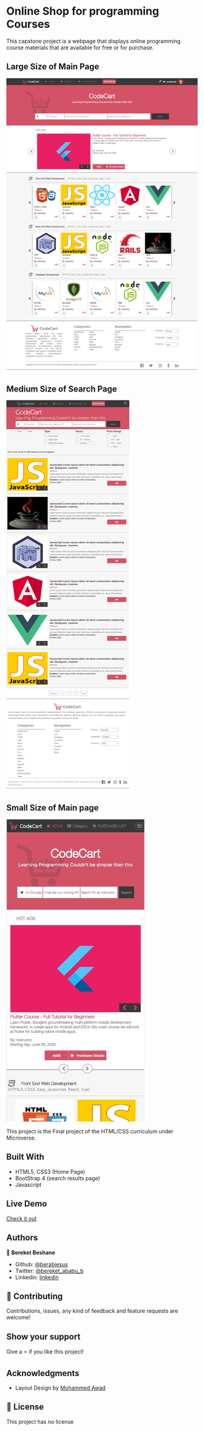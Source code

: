 # Online Shop for programming Courses
This capstone project is a webpage that displays online programming course materials that are available for free or for purchase.

## Large Size of Main Page

![screenshot](images/screen/main.png)

## Medium Size of Search Page 

![screenshot](images/screen/search.png)

## Small Size of Main page

![screenshot](images/screen/sm.JPG)

This project is the Final project of the HTML/CSS curriculum under Microverse. 

## Built With

- HTML5, CSS3 (Home Page)
- BootStrap 4 (search results page)
- Javascript

## Live Demo

[Check it out](https://rawcdn.githack.com/Berabjesus/Online-shop-for-programming-courses/f84f4f3a89993b2f0b17143e6723a5122d864fbd/index.html)
## Authors

👤 **Bereket Beshane**

- Github: [@berabjesus](https://github.com/Berabjesus)
- Twitter: [@bereket_ababu_b](https://twitter.com/bereket_ababu_b)
- Linkedin: [linkedin](https://www.linkedin.com/in/bereket-beshane-a1b75a1a9/)

## 🤝 Contributing

Contributions, issues, any kind of feedback and feature requests are welcome!

## Show your support

Give a ⭐️ if you like this project!

## Acknowledgments

- Layout Design by [Mohammed Awad](https://www.behance.net/M_Awad)


## 📝 License

This project has no license
